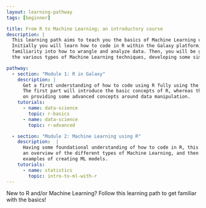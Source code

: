 ```yaml
---
layout: learning-pathway
tags: [beginner]

title: From R to Machine Learning; an introductory course
description: |
  This learning path aims to teach you the basics of Machine Learning using R.
  Initially you will learn how to code in R within the Galaxy platform, gaining some
  familiarity into how to wrangle and analyze data. Then, you will be guided through
  the various types of Machine Learning techniques, developing some simple models using R.

pathway:
  - section: "Module 1: R in Galaxy"
    description: |
      Get a first understanding of how to code using R fully using the Galaxy infrastructure.
      The first part will introduce the basic concepts of R, whereas the second part will focus
      on providing some advanced concepts around data manipulation.
    tutorials:
      - name: data-science
        topic: r-basics
      - name: data-science
        topic: r-advanced

  - section: "Module 2: Machine Learning using R"
    description:  |
      Having some foundational understanding of how to code in R, this module will provide initially
      an overview of the different types of Machine Learning, and then will provide some practical, hands-on
      examples of creating ML models.
    tutorials:
      - name: statistics
        topic: intro-to-ml-with-r
---
```


New to R and/or Machine Learning? Follow this learning path to get familiar with the basics!
